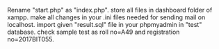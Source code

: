 Rename "start.php" as "index.php".
store all files in dashboard folder of xampp.
make all changes in your .ini files needed for sending mail on localhost.
import given "result.sql" file in your phpmyadmin in "test" database.
check sample test as roll no=A49 and registration no=2017BIT055.
